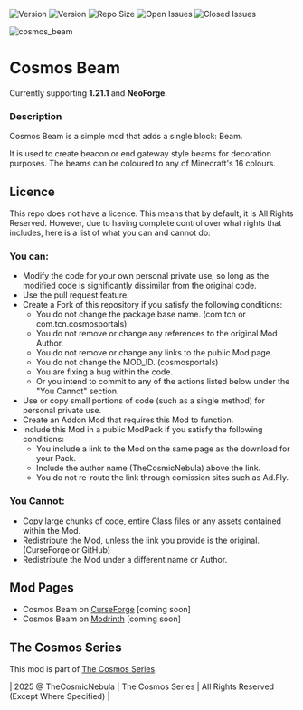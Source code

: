 ![Version](https://img.shields.io/badge/VERSION-1.21.1-3eff8e?style=for-the-badge) ![Version](https://img.shields.io/badge/Loader-NeoForge-ffa835?style=for-the-badge) ![Repo Size](https://img.shields.io/github/repo-size/TheCosmosSeries/CosmosBeam?label=REPO%20SIZE&style=for-the-badge) ![Open Issues](https://img.shields.io/github/issues/TheCosmosSeries/CosmosBeam?style=for-the-badge) ![Closed Issues](https://img.shields.io/github/issues-closed/TheCosmosSeries/CosmosBeam?color=green&style=for-the-badge) 

![cosmos_beam](https://github.com/user-attachments/assets/29241b41-462e-4c7c-90b5-681e62ec1adc)

# Cosmos Beam
Currently supporting **1.21.1** and **NeoForge**.

### Description
Cosmos Beam is a simple mod that adds a single block: Beam.

It is used to create beacon or end gateway style beams for decoration purposes. The beams can be coloured to any of Minecraft's 16 colours.

## Licence
This repo does not have a licence. This means that by default, it is All Rights Reserved. However, due to having complete control over what rights that includes, here is a list of what you can and cannot do:

### You can:
 - Modify the code for your own personal private use, so long as the modified code is significantly dissimilar from the original code.
 - Use the pull request feature.
 - Create a Fork of this repository if you satisfy the following conditions:
   - You do not change the package base name. (com.tcn or com.tcn.cosmosportals)
   - You do not remove or change any references to the original Mod Author.
   - You do not remove or change any links to the public Mod page.
   - You do not change the MOD_ID. (cosmosportals)
   - You are fixing a bug within the code.
   - Or you intend to commit to any of the actions listed below under the "You Cannot" section.
 - Use or copy small portions of code (such as a single method) for personal private use.
 - Create an Addon Mod that requires this Mod to function.
 - Include this Mod in a public ModPack if you satisfy the following conditions:
   - You include a link to the Mod on the same page as the download for your Pack.
   - Include the author name (TheCosmicNebula) above the link.
   - You do not re-route the link through comission sites such as Ad.Fly.

### You Cannot:
 - Copy large chunks of code, entire Class files or any assets contained within the Mod.
 - Redistribute the Mod, unless the link you provide is the original. (CurseForge or GitHub)
 - Redistribute the Mod under a different name or Author.

## Mod Pages
- Cosmos Beam on [CurseForge](https://www.curseforge.com/minecraft/mc-mods/cosmos-beam) [coming soon]
- Cosmos Beam on [Modrinth](https://modrinth.com/mod/cosmos-beam) [coming soon]

## The Cosmos Series
This mod is part of [The Cosmos Series](https://www.github.com/TheCosmosSeries).

| 2025 @ TheCosmicNebula | The Cosmos Series | All Rights Reserved (Except Where Specified) |
